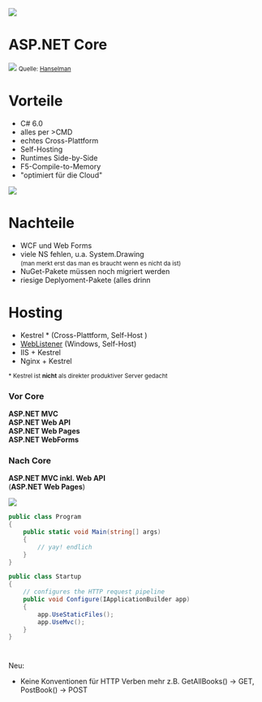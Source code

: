 ![](img/logos/core-logo.svg) <!-- .element: style="width:200px" -->
# ASP.NET Core




![](img/asp_net_core.png)
<small>Quelle: [Hanselman](http://www.hanselman.com/blog/ASPNET5IsDeadIntroducingASPNETCore10AndNETCore10.aspx)</small>




# Vorteile
* C# 6.0
* alles per >CMD
* echtes Cross-Plattform
* Self-Hosting
* Runtimes Side-by-Side
* F5-Compile-to-Memory
* "optimiert für die Cloud"

![](img/cloud.svg) <!-- .element: style="margin-right: -1000px; margin-top: -500px; width: 800px;" -->




# Nachteile
* WCF und Web Forms
* viele NS fehlen, u.a. System.Drawing<br><small>(man merkt erst das man es braucht wenn es nicht da ist)</small>
* NuGet-Pakete müssen noch migriert werden
* riesige Deplyoment-Pakete (alles drinn




# Hosting

* Kestrel \* (Cross-Plattform, Self-Host )
* [WebListener](https://www.nuget.org/packages/Microsoft.AspNetCore.Server.WebListener/) (Windows, Self-Host)
* IIS + Kestrel
* Nginx + Kestrel

<small>\* Kestrel ist __nicht__ als direkter produktiver Server gedacht</small>
<!-- Kestrel is not certified for direct exposure / https://neelbhatt40.wordpress.com/2016/10/08/weblistener-a-windows-http-server-for-asp-net-core/ -->





### Vor Core
__ASP.NET MVC__  
__ASP.NET Web API__  
__ASP.NET Web Pages__  
__ASP.NET WebForms__  





### Nach Core
__ASP.NET MVC inkl. Web API__  
(__ASP.NET Web Pages__)  




![](img/concept-middleware.png) <!-- .element: style="width: 800px;" -->




```csharp
public class Program
{
    public static void Main(string[] args)
    {
        // yay! endlich
    }
}
```




```csharp
public class Startup
{
    // configures the HTTP request pipeline
    public void Configure(IApplicationBuilder app)
    {
        app.UseStaticFiles();
        app.UseMvc();
    }
}
```




# <i class="fa fa-exclamation-triangle"></i>
Neu:
* Keine Konventionen für HTTP Verben mehr 
  z.B. GetAllBooks() → GET, PostBook() → POST